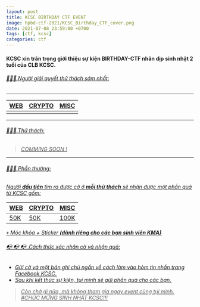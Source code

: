 ```yaml
---
layout: post
title: KCSC BIRTHDAY CTF EVENT
image: hpbd-ctf-2021/KCSC_Birthday_CTF_cover.png
date: 2021-07-08 23:59:00 +0700
tags: [ctf, kcsc]
categories: ctf
---
```


#### KCSC xin trân trọng giới thiệu sự kiện BIRTHDAY-CTF nhân dịp sinh nhật 2 tuổi của CLB KCSC.

###### <i><u> 🚩🚩🚩.Người giải quyết thử thách sớm nhất: <u><i>

---


| WEB	|CRYPTO                                 |                 MISC             |
|-------|--------------------------------------|--------------------------------------|
| 	|				       |				      |


---	

###### <i><u>🔫🔫🔫.Thử thách: <u><i>


> COMMING SOON !

---

###### <i><u>🎁🎁🎁.Phần thưởng: <u><i>
Người **đầu tiên** tìm ra được cờ ở **mỗi thử thách** sẽ nhận được một phần quà từ KCSC gồm:


| WEB	|CRYPTO                                 |                 MISC             |
|-------|--------------------------------------|--------------------------------------|
| 50K	|	50K			       |		100K		      |

`+` Móc khóa + Sticker **(dành riêng cho các bạn sinh viên KMA)**  

###### <i><u>📭 📭 📭 .Cách thức xác nhận cờ và nhận quà: <u><i>
+ Gửi cờ và một bản ghi chú ngắn về cách làm vào hòm tin nhắn trang [Facebook KCSC](https://www.facebook.com/kmase.club).
+ Sau khi kết thúc sự kiện, tụi mình sẽ gửi phần quà cho các bạn.

> Còn chờ gì nữa, mà không tham gia ngay event cùng tụi mình. 
#CHÚC MỪNG SINH NHẬT KCSC!!!
